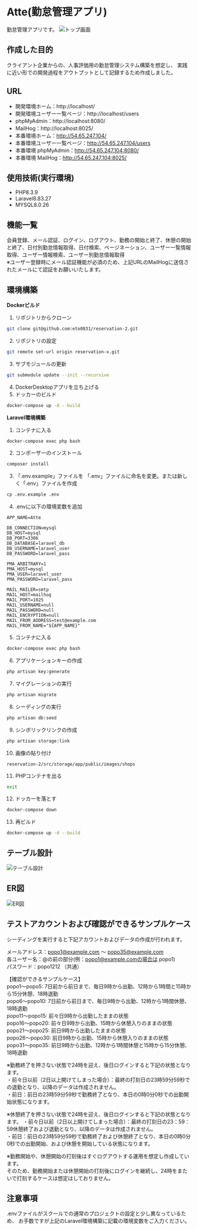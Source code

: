 # Atte(勤怠管理アプリ)
勤怠管理アプリです。
![トップ画面](src/top.png)
## 作成した目的
クライアント企業からの、人事評価用の勤怠管理システム構築を想定し、
実践に近い形での開発過程をアウトプットとして記録するため作成しました。

## URL
- 開発環境ホーム：http://localhost/
- 開発環境ユーザー一覧ページ：http://localhost/users
- phpMyAdmin：http://localhost:8080/
- MailHog：http://localhost:8025/
- 本番環境ホーム：http://54.65.247.104/
- 本番環境ユーザー一覧ページ：http://54.65.247.104/users
- 本番環境 phpMyAdmin：http://54.65.247.104:8080/
- 本番環境 MailHog：http://54.65.247.104:8025/

## 使用技術(実行環境)
- PHP8.3.9
- Laravel8.83.27
- MYSQL8.0.26

## 機能一覧
会員登録、メール認証、ログイン、ログアウト、勤務の開始と終了、休憩の開始と終了、日付別勤怠情報取得、日付検索、ページネーション、ユーザー一覧情報取得、ユーザー情報検索、ユーザー別勤怠情報取得  
※ユーザー登録時にメール認証機能が必須のため、上記URLのMailHogに送信されたメールにて認証をお願いいたします。

## 環境構築
**Dockerビルド**
1. リポジトリからクローン
```bash
git clone git@github.com:eto0831/reservation-2.git
```
2. リポジトリの設定
```bash
git remote set-url origin reservation-x.git
```
3. サブモジュールの更新
```bash
git submodule update --init --recursive
```
4. DockerDesktopアプリを立ち上げる
5. ドッカーのビルド
```bash
docker-compose up -d --build
```


**Laravel環境構築**
1. コンテナに入る
```bash
docker-compose exec php bash
```
2. コンポーザーのインストール
```bash
composer install
```
3. 「.env.example」ファイルを 「.env」ファイルに命名を変更。または新しく「.env」ファイルを作成
```bash
cp .env.example .env
```
4. .envに以下の環境変数を追加
``` text
APP_NAME=Atte

DB_CONNECTION=mysql
DB_HOST=mysql
DB_PORT=3306
DB_DATABASE=laravel_db
DB_USERNAME=laravel_user
DB_PASSWORD=laravel_pass

PMA_ARBITRARY=1
PMA_HOST=mysql
PMA_USER=laravel_user
PMA_PASSWORD=laravel_pass

MAIL_MAILER=smtp
MAIL_HOST=mailhog
MAIL_PORT=1025
MAIL_USERNAME=null
MAIL_PASSWORD=null
MAIL_ENCRYPTION=null
MAIL_FROM_ADDRESS=test@example.com
MAIL_FROM_NAME="${APP_NAME}"
```


5. コンテナに入る
```bash
docker-compose exec php bash
```
6. アプリケーションキーの作成
``` bash
php artisan key:generate
```

7. マイグレーションの実行
``` bash
php artisan migrate
```

8. シーディングの実行
``` bash
php artisan db:seed
```
9. シンボリックリンクの作成
```bash
php artisan storage:link
```
10. 画像の貼り付け
```text
reservation-2/src/storage/app/public/images/shops
```
11.  PHPコンテナを出る
```bash
exit
```
12. ドッカーを落とす
```bash
docker-compose down
```
13. 再ビルド
```bash
docker-compose up -d --build
```

## テーブル設計
![テーブル設計](src/table.png)

## ER図
![ER図](Rese.png)

## テストアカウントおよび確認ができるサンプルケース
シーディングを実行すると下記アカウントおよびデータの作成が行われます。

メールアドレス：popo1@example.com ～ popo35@example.com  
各ユーザー名：@の前の部分(例：popo1@example.comの場合は popo1)  
パスワード：popo1212 （共通）  

【確認ができるサンプルケース】  
popo1〜popo5: 7日前から前日まで、毎日9時から出勤、12時から1時間と15時から15分休憩、18時退勤  
popo6〜popo10: 7日前から前日まで、毎日9時から出勤、12時から1時間休憩、18時退勤  
popo11〜popo15: 前々日9時から出勤したままの状態  
popo16〜popo20: 前々日9時から出勤、15時から休憩入りのままの状態  
popo21〜popo25: 前日9時から出勤したままの状態  
popo26〜popo30: 前日9時から出勤、15時から休憩入りのままの状態  
popo31〜popo35: 前日9時から出勤、12時から1時間休憩と15時から15分休憩、18時退勤  

※勤務終了を押さない状態で24時を迎え、後日ログインすると下記の状態となります。  
・前々日以前（2日以上開けてしまった場合）：最終の打刻日の23時59分59秒での退勤となり、以降のデータは作成されません。  
・前日：前日の23時59分59秒で勤務終了となり、本日の0時0分0秒での出勤開始状態になります。  

※休憩終了を押さない状態で24時を迎え、後日ログインすると下記の状態となります。
・前々日以前（2日以上開けてしまった場合）：最終の打刻日の23：59：59休憩終了および退勤となり、以降のデータは作成されません。  
・前日：前日の23時59分59秒で勤務終了および休憩終了となり、本日の0時0分0秒での出勤開始、および休憩を開始している状態になります。  

※勤務開始や、休憩開始の打刻後はすぐログアウトする運用を想定し作成しています。  
そのため、勤務開始または休憩開始の打刻後にログインを継続し、24時をまたいで打刻するケースは想定はしておりません。

## 注意事項
.envファイルがスクールでの通常のプロジェクトの設定と少し異なっているため、
お手数ですが上記のLaravel環境構築に記載の環境変数をご入力ください。
